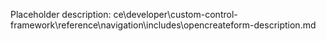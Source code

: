 Placeholder description: ce\developer\custom-control-framework\reference\navigation\includes\opencreateform-description.md